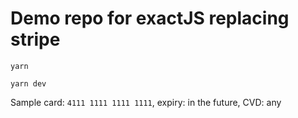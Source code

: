 # Demo repo for exactJS replacing stripe

`yarn`

`yarn dev`

Sample card: `4111 1111 1111 1111`, expiry: in the future, CVD: any

